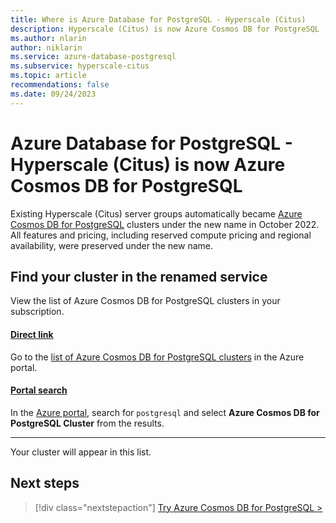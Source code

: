 ```yaml
---
title: Where is Azure Database for PostgreSQL - Hyperscale (Citus)
description: Hyperscale (Citus) is now Azure Cosmos DB for PostgreSQL
ms.author: nlarin
author: niklarin
ms.service: azure-database-postgresql
ms.subservice: hyperscale-citus
ms.topic: article
recommendations: false
ms.date: 09/24/2023
---
```


# Azure Database for PostgreSQL - Hyperscale (Citus) is now Azure Cosmos DB for PostgreSQL

Existing Hyperscale (Citus) server groups automatically became [Azure Cosmos DB for PostgreSQL](../../cosmos-db/postgresql/introduction.md) clusters under the new name in October 2022. All features and pricing, including reserved compute pricing and regional availability, were preserved under the new name.

## Find your cluster in the renamed service

View the list of Azure Cosmos DB for PostgreSQL clusters in your subscription.

#### [Direct link](#tab/direct)

Go to the [list of Azure Cosmos DB for PostgreSQL clusters](https://portal.azure.com/#browse/Microsoft.DBforPostgreSQL%2FserverGroupsv2) in the Azure portal.

#### [Portal search](#tab/portal-search)

In the [Azure portal](https://portal.azure.com), search for `postgresql` and
select **Azure Cosmos DB for PostgreSQL Cluster** from the results.

---

Your cluster will appear in this list. 

## Next steps

> [!div class="nextstepaction"]
> [Try Azure Cosmos DB for PostgreSQL >](../../cosmos-db/postgresql/quickstart-create-portal.md)
